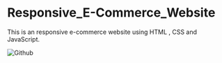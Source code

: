 # Responsive_E-Commerce_Website
This is an responsive e-commerce website using HTML , CSS and JavaScript.

![Github](https://user-images.githubusercontent.com/67872399/91654285-0fa2b600-eac5-11ea-8397-30f00c44402d.gif)
